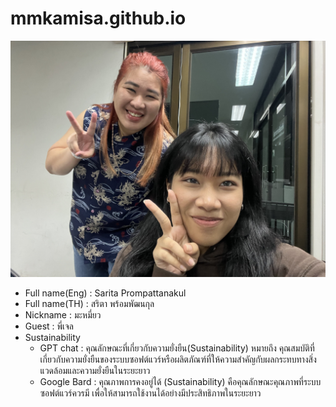 # mmkamisa.github.io
![alt text for screen readers](IMG_9971.jpg "Text to show on mouseover")
- Full name(Eng) : Sarita Prompattanakul
- Full name(TH) : สริตา พร้อมพัฒนกุล
- Nickname : มะหมี่ยว
- Guest : พี่เจล
- Sustainability
  - GPT chat : คุณลักษณะที่เกี่ยวกับความยั่งยืน(Sustainability) หมายถึง คุณสมบัติที่เกี่ยวกับความยั่งยืนของระบบซอฟต์แวร์หรือผลิตภัณฑ์ที่ให้ความสำคัญกับผลกระทบทางสิ่งแวดล้อมและความยั่งยืนในระยะยาว 
  - Google Bard : คุณภาพการคงอยู่ได้ (Sustainability) คือคุณลักษณะคุณภาพที่ระบบซอฟต์แวร์ควรมี เพื่อให้สามารถใช้งานได้อย่างมีประสิทธิภาพในระยะยาว 
